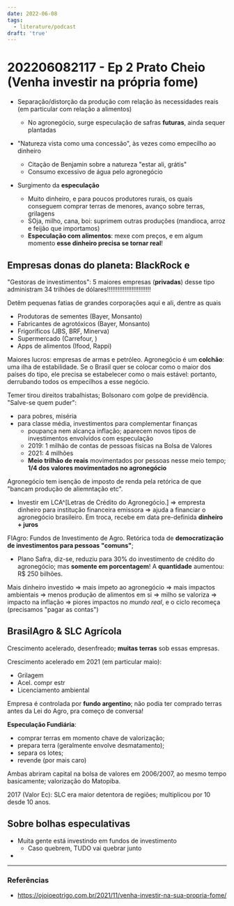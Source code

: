 ```yaml
---
date: 2022-06-08
tags:
  - literature/podcast
draft: 'true'
---
```

# 202206082117 - Ep 2 Prato Cheio (Venha investir na própria fome)
- Separação/distorção da produção com relação às necessidades reais (em particular com relação a alimentos)
	- No agronegócio, surge especulação de safras **futuras**, ainda sequer plantadas

- "Natureza vista como uma concessão", às vezes como empecilho ao dinheiro
	- Citação de Benjamin sobre a natureza "estar ali, grátis"
	- Consumo excessivo de água pelo agronegócio

- Surgimento da **especulação** 
	- Muito dinheiro, e para poucos produtores rurais, os quais conseguem comprar terras de menores, avanço sobre terras, grilagens
	- SOja, milho, cana, boi: suprimem outras produções (mandioca, arroz e feijão que importamos)
	- **Especulação com alimentos**: mexe com preços, e em algum momento **esse dinheiro precisa se tornar real**! 

## Empresas donas do planeta: BlackRock e 
"Gestoras de investimentos": 5 maiores empresas (**privadas**) desse tipo administram 34 trilhões de dólares!!!!!!!!!!!!!!!!!!!!!!!!!

Detêm pequenas fatias de grandes corporações aqui e ali, dentre as quais
- Produtoras de sementes (Bayer, Monsanto)
- Fabricantes de agrotóxicos (Bayer, Monsanto)
- Frigoríficos (JBS, BRF, Minerva)
- Supermercado (Carrefour, )
- Apps de alimentos (Ifood, Rappi)

Maiores lucros: empresas de armas e petróleo. Agronegócio é um **colchão**: uma ilha de estabilidade. Se o Brasil quer se colocar como o maior dos países do tipo, ele precisa se estabelecer como o mais estável: portanto, derrubando todos os empecilhos a esse negócio. 

Temer tirou direitos trabalhistas; Bolsonaro com golpe de previdência. "Salve-se quem puder": 
- para pobres, miséria
- para classe média, investimentos para complementar finanças
	- poupança nem alcança inflação; aparecem novos tipos de investimentos envolvidos com especulação
	- 2019: 1 milhão de contas de pessoas físicas na Bolsa de Valores
	- 2021: 4 milhões
	- **Meio trilhão de reais** movimentados por pessoas nesse meio tempo; **1/4 dos valores movimentados no agronegócio**

Agronegócio tem isenção de imposto de renda pela retórica de que "bancam produção de aliemntação etc".

- Investir em LCA^[Letras de Crédito do Agronegócio.] => empresta dinheiro para institução financeira emissora => ajuda a financiar o agronegócio brasileiro. Em troca, recebe em data pre-definida **dinheiro + juros**

FIAgro: Fundos de Investimento de Agro. Retórica toda de **democratização de investimentos para pessoas "comuns"**; 
- Plano Safra, diz-se, reduziu para 30% do investimento de crédito do agronegócio; mas **somente em porcentagem**! A **quantidade** aumentou: R$ 250 bilhões.

Mais dinheiro investido => mais ímpeto ao agronegócio => mais impactos ambientais => menos produção de alimentos em si => milho se valoriza => impacto na inflação => piores impactos no *mundo real*, e o ciclo recomeça (precisamos "pagar as contas")

## BrasilAgro & SLC Agrícola
Crescimento acelerado, desenfreado; **muitas terras** sob essas empresas.

Crescimento acelerado em 2021 (em particular maio):
- Grilagem
- Acel. compr estr
- Licenciamento ambiental

Empresa é controlada por **fundo argentino**; não podia ter comprado terras antes da Lei do Agro, pra começo de conversa!

**Especulação Fundiária**: 
- comprar terras em momento chave de valorização; 
- prepara terra (geralmente envolve desmatamento); 
- separa os lotes; 
- revende (por mais caro)

Ambas abriram capital na bolsa de valores em 2006/2007, ao mesmo tempo basicamente; valorização do Matopiba. 

2017 (Valor Ec): SLC era maior detentora de regiões; multiplicou por 10 desde 10 anos.

## Sobre bolhas especulativas
- Muita gente está investindo em fundos de investimento
	- Caso quebrem, TUDO vai quebrar junto
- 



---
### Referências
- https://ojoioeotrigo.com.br/2021/11/venha-investir-na-sua-propria-fome/